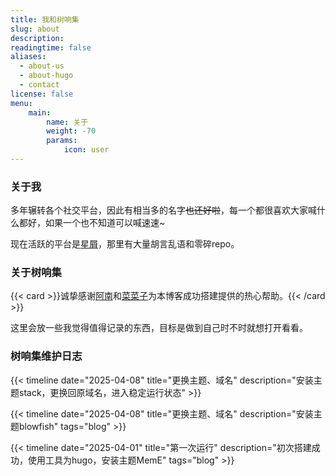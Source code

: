 ```yaml
---
title: 我和树响集
slug: about
description: 
readingtime: false
aliases:
  - about-us
  - about-hugo
  - contact
license: false
menu:
    main: 
        name: 关于
        weight: -70
        params:
            icon: user
---
```


### 关于我

多年辗转各个社交平台，因此有相当多的名字~~也还好啦~~，每一个都很喜欢大家喊什么都好，如果一个也不知道可以喊速速~

现在活跃的平台是[星屑](https://stelpolva.moe/@donbro)，那里有大量胡言乱语和零碎repo。

### 关于树响集

{{< card >}}诚挚感谢[阿南](https://blog-sooty-beta.vercel.app/)和[菜菜子](https://nanako-blog.web.app/about/)为本博客成功搭建提供的热心帮助。{{< /card >}}

这里会放一些我觉得值得记录的东西，目标是做到自己时不时就想打开看看。

### 树响集维护日志

{{< timeline date="2025-04-08" title="更换主题、域名" description="安装主题stack，更换回原域名，进入稳定运行状态" >}}

{{< timeline date="2025-04-08" title="更换主题、域名" description="安装主题blowfish" tags="blog"  >}}

{{< timeline date="2025-04-01" title="第一次运行" description="初次搭建成功，使用工具为hugo，安装主题MemE" tags="blog"  >}}
